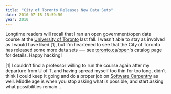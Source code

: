 ```yaml
---
title: "City of Toronto Releases New Data Sets"
date: 2010-07-18 15:59:50
year: 2010
---
```

Longtime readers will recall that I ran an open government/open data course at the <a href="http://www.utoronto.ca">University of Toronto</a> last fall. I wasn't able to stay as involved as I would have liked [1], but I'm heartened to see that the City of Toronto has released some more data sets --- see <a href="http://www.toronto.ca/open/catalogue.htm">toronto.ca/open</a>'s catalog page for details. Happy hacking!

[1] I couldn't find a professor willing to run the course again after my departure from U of T, and having spread myself too thin for too long, didn't think I could keep it going and do a proper job on <a href="https://software-carpentry.org/blog/">Software Carpentry</a> as well. Middle age is when you stop asking what is possible, and start asking what possibilities remain...
